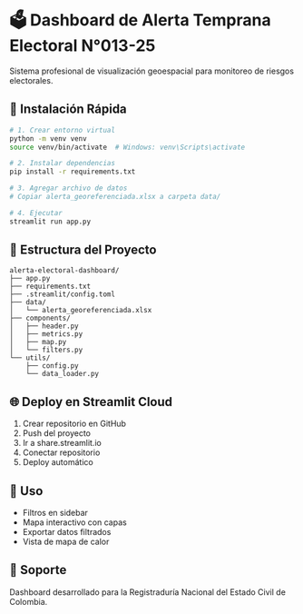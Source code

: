 # 🗳️ Dashboard de Alerta Temprana Electoral N°013-25

Sistema profesional de visualización geoespacial para monitoreo de riesgos electorales.

## 🚀 Instalación Rápida

```bash
# 1. Crear entorno virtual
python -m venv venv
source venv/bin/activate  # Windows: venv\Scripts\activate

# 2. Instalar dependencias
pip install -r requirements.txt

# 3. Agregar archivo de datos
# Copiar alerta_georeferenciada.xlsx a carpeta data/

# 4. Ejecutar
streamlit run app.py
```

## 📁 Estructura del Proyecto

```
alerta-electoral-dashboard/
├── app.py
├── requirements.txt
├── .streamlit/config.toml
├── data/
│   └── alerta_georeferenciada.xlsx
├── components/
│   ├── header.py
│   ├── metrics.py
│   ├── map.py
│   └── filters.py
└── utils/
    ├── config.py
    └── data_loader.py
```

## 🌐 Deploy en Streamlit Cloud

1. Crear repositorio en GitHub
2. Push del proyecto
3. Ir a share.streamlit.io
4. Conectar repositorio
5. Deploy automático

## 📝 Uso

- Filtros en sidebar
- Mapa interactivo con capas
- Exportar datos filtrados
- Vista de mapa de calor

## 📧 Soporte

Dashboard desarrollado para la Registraduría Nacional del Estado Civil de Colombia.
